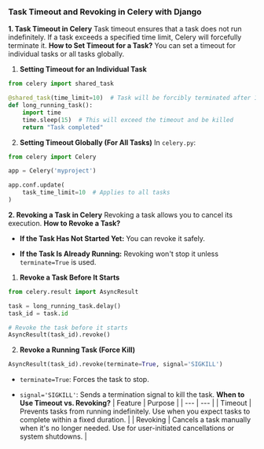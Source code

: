 
### Task Timeout and Revoking in Celery with Django

**1. Task Timeout in Celery**
Task timeout ensures that a task does not run indefinitely. If a task exceeds a specified time limit, Celery will forcefully terminate it.
**How to Set Timeout for a Task?**
You can set a timeout for individual tasks or all tasks globally.

1. **Setting Timeout for an Individual Task**

```python
from celery import shared_task

@shared_task(time_limit=10)  # Task will be forcibly terminated after 10 seconds
def long_running_task():
    import time
    time.sleep(15)  # This will exceed the timeout and be killed
    return "Task completed"
```

2. **Setting Timeout Globally (For All Tasks)**
In `celery.py`:

```python
from celery import Celery

app = Celery('myproject')

app.conf.update(
    task_time_limit=10  # Applies to all tasks
)
```

**2. Revoking a Task in Celery**
Revoking a task allows you to cancel its execution.
**How to Revoke a Task?**  

- **If the Task Has Not Started Yet:**  You can revoke it safely.

- **If the Task Is Already Running:**  Revoking won't stop it unless `terminate=True` is used.

1. **Revoke a Task Before It Starts**

```python
from celery.result import AsyncResult

task = long_running_task.delay()
task_id = task.id

# Revoke the task before it starts
AsyncResult(task_id).revoke()
```

2. **Revoke a Running Task (Force Kill)**

```python
AsyncResult(task_id).revoke(terminate=True, signal='SIGKILL')
```

- `terminate=True`: Forces the task to stop.

- `signal='SIGKILL'`: Sends a termination signal to kill the task.
**When to Use Timeout vs. Revoking?** | Feature | Purpose |
| --- | --- |
| Timeout | Prevents tasks from running indefinitely. Use when you expect tasks to complete within a fixed duration. |
| Revoking | Cancels a task manually when it's no longer needed. Use for user-initiated cancellations or system shutdowns. |
